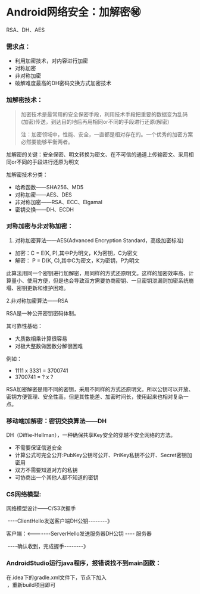 # Android网络安全：加解密:secret:
RSA、DH、AES

### 需求点：

- 利用加密技术，对内容进行加密
- 对称加密
- 非对称加密
- 破解难度最高的DH密码交换方式加密技术

### 加解密技术：

> 加密技术是最常用的安全保密手段，利用技术手段把重要的数据变为乱码(加密)传送，到达目的地后再用相同or不同的手段进行还原(解密)
>
> 注：加密领域中，性能、安全，一直都是相对存在的。一个优秀的加密方案必然要能够平衡两者。

加解密的关键：安全保密、明文转换为密文、在不可信的通道上传输密文、采用相同or不同的手段进行还原为明文

加解密技术分类：

- 哈希函数——SHA256、MD5
- 对称加密——AES、DES
- 非对称加密——RSA、ECC、Elgamal
- 密钥交换——DH、ECDH

### 对称加密与非对称加密：

1. 对称加密算法——AES(Advanced Encryption Standard，高级加密标准)

- 加密：C = E(K,  P),其中P为明文，K为密钥，C为密文
- 解密： P = D(K, C),其中C为密文，K为密钥，P为明文

此算法用同一个密钥进行加解密，用同样的方式还原明文。这样的加密效率高、计算量小、使用方便，但是也会导致双方需要协商密钥、一旦密钥泄漏则加密系统崩塌、密钥更新和维护困难。

   2.非对称加密算法——RSA

RSA是一种公开密钥密码体制。

其可靠性基础：

- 大质数相乘计算很容易
- 对极大整数做因数分解很困难

例如：

- 1111 x 3331 = 3700741
- 3700741 = ? x ?

RSA加密解密是用不同的密钥，采用不同样的方式还原明文。所以公钥可以开放、密钥方便管理、安全性高，但是其性能差、加密时间长，使用起来也相对复杂一点。



### 移动端加解密：密钥交换算法——DH

DH（Diffie-Hellman），一种确保共享Key安全的穿越不安全网络的方法。

- 不需要保证信道安全
- 计算公式可完全公开:PubKey公钥可公开、PriKey私钥不公开、Secret密钥加密用
- 双方不需要知道对方的私钥
- 可协商出一个其他人都不知道的密钥



### CS网络模型:

网络模型设计——C/S3次握手

​              ----ClientHello发送客户端DH公钥--------》

客户端：<-------ServerHello发送服务器DH公钥 ----                服务器

​               ----确认收到，完成握手--------》

### AndroidStudio运行java程序，报错说找不到main函数：

在.idea下的gradle.xml文件下，<GradleProjectSettings>节点下加入<option name="delegatedBuild" value="false" />，重新build项目即可

